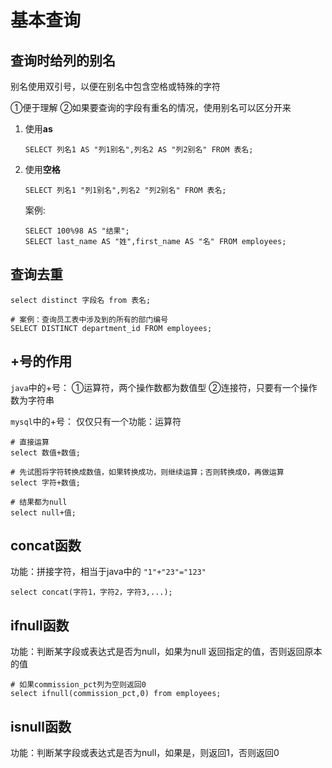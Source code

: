 # 基本查询

## 查询时给列的别名

别名使用双引号，以便在别名中包含空格或特殊的字符

 ①便于理解
 ②如果要查询的字段有重名的情况，使用别名可以区分开来

1. 使用**as**

   ``` mysql
   SELECT 列名1 AS "列1别名",列名2 AS "列2别名" FROM 表名;
   ```

2. 使用**空格**

   ``` mysql
   SELECT 列名1 "列1别名",列名2 "列2别名" FROM 表名;
   ```

   案例:

   ``` mysql
   SELECT 100%98 AS "结果";
   SELECT last_name AS "姓",first_name AS "名" FROM employees;
   ```

   

## 查询去重

``` mysql
select distinct 字段名 from 表名;
```

``` mysql
# 案例：查询员工表中涉及到的所有的部门编号
SELECT DISTINCT department_id FROM employees;
```

## +号的作用

`java`中的+号：
①运算符，两个操作数都为数值型
②连接符，只要有一个操作数为字符串

`mysql`中的+号：
仅仅只有一个功能：运算符

``` mysql
# 直接运算
select 数值+数值;

# 先试图将字符转换成数值，如果转换成功，则继续运算；否则转换成0，再做运算
select 字符+数值;

# 结果都为null
select null+值;
```

## concat函数

功能：拼接字符，相当于java中的 `"1"+"23"="123"`

``` mysql
select concat(字符1，字符2，字符3,...);
```

## ifnull函数

功能：判断某字段或表达式是否为null，如果为null 返回指定的值，否则返回原本的值

``` mysql
# 如果commission_pct列为空则返回0
select ifnull(commission_pct,0) from employees;
```

## isnull函数

功能：判断某字段或表达式是否为null，如果是，则返回1，否则返回0